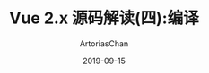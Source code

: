 ---
title: Vue 2.x 源码解读(四):编译
date: 2019-09-15
tags:
  - vue
author: ArtoriasChan
location: Beijing  
---